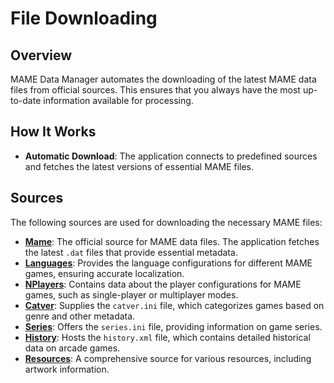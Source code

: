 # File Downloading

## Overview

MAME Data Manager automates the downloading of the latest MAME data files from official sources. This ensures that you always have the most up-to-date information available for processing.

## How It Works

- **Automatic Download**: The application connects to predefined sources and fetches the latest versions of essential MAME files.

## Sources

The following sources are used for downloading the necessary MAME files:

- **[Mame](https://www.progettosnaps.net/dats/MAME)**: The official source for MAME data files. The application fetches the latest `.dat` files that provide essential metadata.
- **[Languages](https://www.progettosnaps.net/languages)**: Provides the language configurations for different MAME games, ensuring accurate localization.
- **[NPlayers](http://nplayers.arcadebelgium.be)**: Contains data about the player configurations for MAME games, such as single-player or multiplayer modes.
- **[Catver](https://www.progettosnaps.net/catver)**: Supplies the `catver.ini` file, which categorizes games based on genre and other metadata.
- **[Series](https://www.progettosnaps.net/series)**: Offers the `series.ini` file, providing information on game series.
- **[History](https://www.arcade-history.com/index.php?page=download)**: Hosts the `history.xml` file, which contains detailed historical data on arcade games.
- **[Resources](https://www.progettosnaps.net/dats)**: A comprehensive source for various resources, including artwork information.
